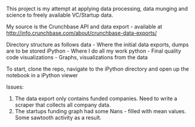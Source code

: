 This project is my attempt at applying data processing, data munging and science to freely available VC/Startup data.

My source is the Crunchbase API and data export - available at http://info.crunchbase.com/about/crunchbase-data-exports/

Directory structure as follows
data            - Where the initial data exports, dumps are to be stored
iPython         - Where I do all my work
python          - Final quality code
visualizations  - Graphs, visualizations from the data

To start, clone the repo, navigate to the iPython directory and open up the notebook in a iPython viewer


Issues:
1. The data export only contains funded companies. Need to write a scraper that collects all company data.
2. The startups funding graph had some Nans - filled with mean values. Some sawtooth activity as a result. 
